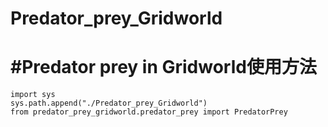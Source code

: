 # Predator_prey_Gridworld
#Predator prey in Gridworld使用方法
==================================
```
import sys
sys.path.append("./Predator_prey_Gridworld")
from predator_prey_gridworld.predator_prey import PredatorPrey
```
